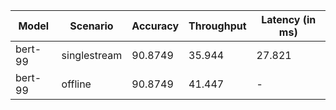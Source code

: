| Model   | Scenario     |   Accuracy |   Throughput | Latency (in ms)   |
|---------|--------------|------------|--------------|-------------------|
| bert-99 | singlestream |    90.8749 |       35.944 | 27.821            |
| bert-99 | offline      |    90.8749 |       41.447 | -                 |